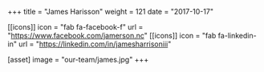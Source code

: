 +++
title = "James Harisson"
weight = 121
date = "2017-10-17"

[[icons]]
  icon = "fab fa-facebook-f"
  url = "https://www.facebook.com/jamerson.nc"
[[icons]]
  icon = "fab fa-linkedin-in"
  url = "https://linkedin.com/in/jamesharrisoniii"

[asset]
  image = "our-team/james.jpg"
+++
